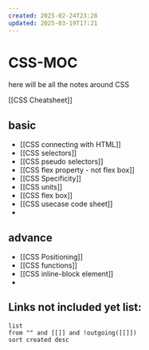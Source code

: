 ```yaml
---
created: 2025-02-24T23:28
updated: 2025-03-19T17:21
---
```


# CSS-MOC

here will be all the notes around CSS

[[CSS Cheatsheet]]

## basic

- [[CSS connecting with HTML]]
- [[CSS selectors]]
- [[CSS pseudo selectors]]
- [[CSS flex property - not flex box]]
- [[CSS Specificity]]
- [[CSS units]]
- [[CSS flex box]]
- [[CSS usecase code sheet]]
- 

## advance

- [[CSS Positioning]]
- [[CSS functions]]
- [[CSS inline-block element]]
- 


## **Links not included yet list:**
```dataview
list
from "" and [[]] and !outgoing([[]])
sort created desc
```
